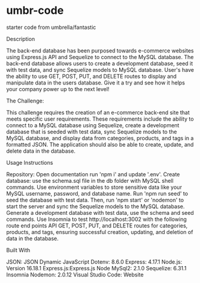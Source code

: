 # umbr-code
starter code from umbrella/fantastic

Description

The back-end database has been purposed towards e-commerce websites using Express.js API and Sequelize to connect to the MySQL database. The back-end database allows users to create a development database, seed it with test data, and sync Sequelize models to MySQL database. User's have the ability to use GET, POST, PUT, and DELETE routes to display and manipulate data in the users database. Give it a try and see how it helps your company power up to the next level!

The Challenge:

This challenge requires the creation of an e-commerce back-end site that meets specific user requirements. These requirements include the ability to connect to a MySQL database using Sequelize, create a development database that is seeded with test data, sync Sequelize models to the MySQL database, and display data from categories, products, and tags in a formatted JSON. The application should also be able to create, update, and delete data in the database.

Usage Instructions

Repository: Open documentation run 'npm i' and update '.env'.
Create database: use the schema.sql file in the db folder with MySQL shell commands. Use environment variables to store sensitive data like your MySQL username, password, and database name.
Run 'npm run seed' to seed the database with test data. Then, run 'npm start' or 'nodemon' to start the server and sync the Sequelize models to the MySQL database.
Generate a development database with test data, use the schema and seed commands.
Use Insomnia to test http://localhost:3002 with the following route end points API GET, POST, PUT, and DELETE routes for categories, products, and tags, ensuring successful creation, updating, and deletion of data in the database.


Built With

JSON: JSON
Dynamic JavaScript
Dotenv: 8.6.0
Express: 4.17.1
Node.js: Version 16.18.1
Express.js:Express.js
Node MySql2: 2.1.0
Sequelize: 6.31.1
Insomnia
Nodemon: 2.0.12
Visual Studio Code: Website